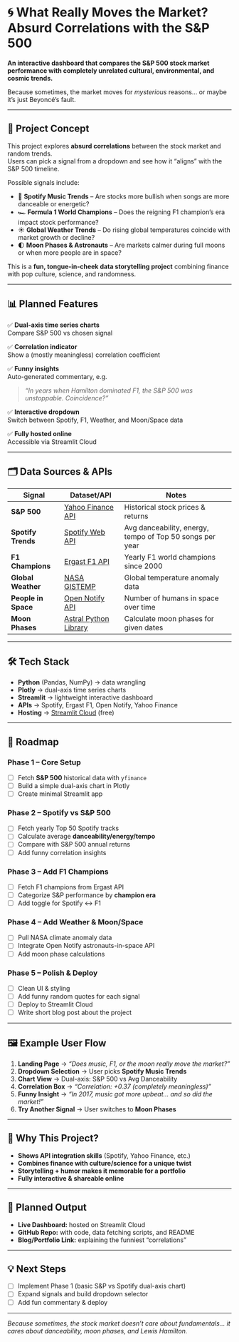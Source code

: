 # 🌀 What Really Moves the Market? Absurd Correlations with the S&P 500

**An interactive dashboard that compares the S&P 500 stock market performance with completely unrelated cultural, environmental, and cosmic trends.**  

Because sometimes, the market moves for *mysterious* reasons… or maybe it’s just Beyoncé’s fault.  

---

## 🎯 Project Concept

This project explores **absurd correlations** between the stock market and random trends.  
Users can pick a signal from a dropdown and see how it “aligns” with the S&P 500 timeline.

Possible signals include:  

- 🎵 **Spotify Music Trends** – Are stocks more bullish when songs are more danceable or energetic?  
- 🏎 **Formula 1 World Champions** – Does the reigning F1 champion’s era impact stock performance?  
- ☀️ **Global Weather Trends** – Do rising global temperatures coincide with market growth or decline?  
- 🌓 **Moon Phases & Astronauts** – Are markets calmer during full moons or when more people are in space?  

This is a **fun, tongue-in-cheek data storytelling project** combining finance with pop culture, science, and randomness.

---

## 📊 Planned Features

✅ **Dual-axis time series charts**  
Compare S&P 500 vs chosen signal  

✅ **Correlation indicator**  
Show a (mostly meaningless) correlation coefficient  

✅ **Funny insights**  
Auto-generated commentary, e.g.  
> *“In years when Hamilton dominated F1, the S&P 500 was unstoppable. Coincidence?”*  

✅ **Interactive dropdown**  
Switch between Spotify, F1, Weather, and Moon/Space data  

✅ **Fully hosted online**  
Accessible via Streamlit Cloud  

---

## 🗂 Data Sources & APIs

| Signal | Dataset/API | Notes |
|--------|-------------|-------|
| **S&P 500** | [Yahoo Finance API](https://pypi.org/project/yfinance/) | Historical stock prices & returns |
| **Spotify Trends** | [Spotify Web API](https://developer.spotify.com/documentation/web-api/) | Avg danceability, energy, tempo of Top 50 songs per year |
| **F1 Champions** | [Ergast F1 API](https://ergast.com/mrd/) | Yearly F1 world champions since 2000 |
| **Global Weather** | [NASA GISTEMP](https://data.giss.nasa.gov/gistemp/) | Global temperature anomaly data |
| **People in Space** | [Open Notify API](http://api.open-notify.org/astros.json) | Number of humans in space over time |
| **Moon Phases** | [Astral Python Library](https://pypi.org/project/astral/) | Calculate moon phases for given dates |

---

## 🛠 Tech Stack

- **Python** (Pandas, NumPy) → data wrangling  
- **Plotly** → dual-axis time series charts  
- **Streamlit** → lightweight interactive dashboard  
- **APIs** → Spotify, Ergast F1, Open Notify, Yahoo Finance  
- **Hosting** → [Streamlit Cloud](https://streamlit.io/cloud) (free)  

---

## 📌 Roadmap

### Phase 1 – Core Setup
- [ ] Fetch **S&P 500** historical data with `yfinance`
- [ ] Build a simple dual-axis chart in Plotly  
- [ ] Create minimal Streamlit app  

### Phase 2 – Spotify vs S&P 500
- [ ] Fetch yearly Top 50 Spotify tracks  
- [ ] Calculate average **danceability/energy/tempo**  
- [ ] Compare with S&P 500 annual returns  
- [ ] Add funny correlation insights  

### Phase 3 – Add F1 Champions
- [ ] Fetch F1 champions from Ergast API  
- [ ] Categorize S&P performance by **champion era**  
- [ ] Add toggle for Spotify ↔ F1  

### Phase 4 – Add Weather & Moon/Space
- [ ] Pull NASA climate anomaly data  
- [ ] Integrate Open Notify astronauts-in-space API  
- [ ] Add moon phase calculations  

### Phase 5 – Polish & Deploy
- [ ] Clean UI & styling  
- [ ] Add funny random quotes for each signal  
- [ ] Deploy to Streamlit Cloud  
- [ ] Write short blog post about the project  

---

## 🖼 Example User Flow

1. **Landing Page** → *“Does music, F1, or the moon really move the market?”*  
2. **Dropdown Selection** → User picks **Spotify Music Trends**  
3. **Chart View** → Dual-axis: S&P 500 vs Avg Danceability  
4. **Correlation Box** → *“Correlation: +0.37 (completely meaningless)”*  
5. **Funny Insight** → *“In 2017, music got more upbeat… and so did the market!”*  
6. **Try Another Signal** → User switches to **Moon Phases**  

---

## 🤔 Why This Project?

- **Shows API integration skills** (Spotify, Yahoo Finance, etc.)  
- **Combines finance with culture/science for a unique twist**  
- **Storytelling + humor makes it memorable for a portfolio**  
- **Fully interactive & shareable online**  

---

## 🚀 Planned Output

- **Live Dashboard:** hosted on Streamlit Cloud  
- **GitHub Repo:** with code, data fetching scripts, and README  
- **Blog/Portfolio Link:** explaining the funniest “correlations”  

---

## 💡 Next Steps

- [ ] Implement Phase 1 (basic S&P vs Spotify dual-axis chart)  
- [ ] Expand signals and build dropdown selector  
- [ ] Add fun commentary & deploy  

---

*Because sometimes, the stock market doesn’t care about fundamentals… it cares about danceability, moon phases, and Lewis Hamilton.*  
